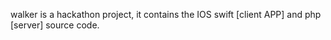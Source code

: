walker is a hackathon project, it contains the IOS swift [client APP] and php [server] source code.
